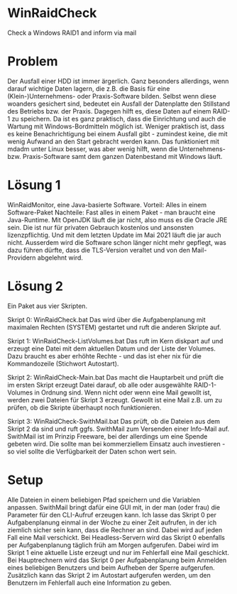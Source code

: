 # WinRaidCheck
Check a Windows RAID1 and inform via mail

# Problem
Der Ausfall einer HDD ist immer ärgerlich. 
Ganz besonders allerdings, wenn darauf wichtige Daten lagern, die z.B. die Basis für eine (Klein-)Unternehmens- oder Praxis-Software bilden. 
Selbst wenn diese woanders gesichert sind, bedeutet ein Ausfall der Datenplatte den Stillstand des Betriebs bzw. der Praxis. 
Dagegen hilft es, diese Daten auf einem RAID-1 zu speichern. 
Da ist es ganz praktisch, dass die Einrichtung und auch die Wartung mit Windows-Bordmitteln möglich ist. 
Weniger praktisch ist, dass es keine Benachrichtigung bei einem Ausfall gibt - zumindest keine, die mit wenig Aufwand an den Start gebracht werden kann. 
Das funktioniert mit mdadm unter Linux besser, was aber wenig hilft, wenn die Unternehmens- bzw. Praxis-Software samt dem ganzen Datenbestand mit Windows läuft. 

# Lösung 1
WinRaidMonitor, eine Java-basierte Software. 
Vorteil: Alles in einem Software-Paket
Nachteile: Fast alles in einem Paket - man braucht eine Java-Runtime.
Mit OpenJDK läuft die jar nicht, also muss es die Oracle JRE sein. 
Die ist nur für privaten Gebrauch kostenlos und ansonsten lizenzpflichtig. 
Und mit dem letzten Update im Mai 2021 läuft die jar auch nicht. 
Ausserdem wird die Software schon länger nicht mehr gepflegt, was dazu führen dürfte, dass die TLS-Version veraltet und von den Mail-Providern abgelehnt wird. 

# Lösung 2
Ein Paket aus vier Skripten.

Skript 0: WinRaidCheck.bat
Das wird über die Aufgabenplanung mit maximalen Rechten (SYSTEM) gestartet und ruft die anderen Skripte auf.

Skript 1: WinRaidCheck-ListVolumes.bat
Das ruft im Kern diskpart auf und erzeugt eine Datei mit dem aktuellen Datum und der Liste der Volumes. 
Dazu braucht es aber erhöhte Rechte - und das ist eher nix für die Kommandozeile (Stichwort Autostart). 

Skript 2: WinRaidCheck-Main.bat
Das macht die Hauptarbeit und prüft die im ersten Skript erzeugt Datei darauf, ob alle oder ausgewählte RAID-1-Volumes in Ordnung sind. 
Wenn nicht oder wenn eine Mail gewollt ist, werden zwei Dateien für Skript 3 erzeugt. 
Gewollt ist eine Mail z.B. um zu prüfen, ob die Skripte überhaupt noch funktionieren. 

Skript 3: WinRaidCheck-SwithMail.bat
Das prüft, ob die Dateien aus dem Skript 2 da sind und ruft ggfs. SwithMail zum Versenden einer Info-Mail auf. 
SwithMail ist im Prinzip Freeware, bei der allerdings um eine Spende gebeten wird. 
Die sollte man bei kommerziellem Einsatz auch investieren - so viel sollte die Verfügbarkeit der Daten schon wert sein. 

# Setup
Alle Dateien in einem beliebigen Pfad speichern und die Variablen anpassen. 
SwithMail bringt dafür eine GUI mit, in der man (oder frau) die Parameter für den CLI-Aufruf erzeugen kann. 
Ich lasse das Skript 0 per Aufgabenplanung einmal in der Woche zu einer Zeit aufrufen, in der ich ziemlich sicher sein kann, dass die Rechner an sind. 
Dabei wird auf jeden Fall eine Mail verschickt. 
Bei Headless-Servern wird das Skript 0 ebenfalls per Aufgabenplanung täglich früh am Morgen aufgerufen. 
Dabei wird im Skript 1 eine aktuelle Liste erzeugt und nur im Fehlerfall eine Mail geschickt. 
Bei Hauptrechnern wird das Skript 0 per Aufgabenplanung beim Anmelden eines beliebigen Benutzers und beim Aufheben der Sperre aufgerufen. 
Zusätzlich kann das Skript 2 im Autostart aufgerufen werden, um den Benutzern im Fehlerfall auch eine Information zu geben. 

